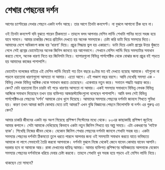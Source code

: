 # শেখার পেছনের দর্শন

আগের চ্যাপ্টারের লেখার পেছনে একটা দর্শন আছে। তার আগে তিনটা কনসেপ্ট। না বুঝলে আগানো ঠিক হবে না। 

ওই তিনটা কনসেপ্ট যদি বুঝতে পারেন ঠিকমতো - তাহলে বলব আপনার মেশিন লার্নিং শেখাটা পানির মতো সহজ হয়ে যাবে সামনে। আমার চাকরির ক্ষেত্রে প্রতিদিন দেখতে হয় অনেক সমস্যাকে। চেষ্টা করি ডাটা দিয়ে সমস্যার দিতে। আমাদের দেশে অধিকাংশ কাজ হয় ‘ধারণা’ দিয়ে। প্রচুর সিদ্ধান্ত ভুল হয় একারণে। ডাটা দিয়ে একটা প্রশ্নের উত্তর খুঁজতে গেলে সেই প্রশ্নের ডোমেইনের অনেক জিনিস জানতে হয় আগেভাগে। সেখানে মেশিন লার্নিং দিয়ে সমস্যাটার সমাধান করতে গেলে, অনেক ধারণা নিতে হয় জিনিসটা নিয়ে। ব্যাপারগুলো বিভিন্ন পার্সপেক্টিভ থেকে বোঝার জন্য প্রচুর বই পড়তে হয় আমাদের কাজের পাশাপাশি।

ডোমেইন নলেজের বাইরে এই মেশিন লার্নিং নিয়েই গত তিন বছরে ৪০টার মত বই দেখতে হয়েছে আমাকে। বইগুলো না পড়লে হয়তোবা ধারণাগুলো আসতো না আমার। এতো আগে। এই পঞ্চাশ বছর বয়সে। আমি দেখেছি সমস্যা এক - বিভিন্ন লেখক বিভিন্ন আঙ্গিক থেকে সমাধান করতে চেয়েছেন। একেবারে নতুন করে। সনাতন পদ্ধতি অগ্রাহ্য করে। কেন? যেটা হয়তোবা তিন চারটা বই পড়ে ধারণায় আসতো না আমার। একই সমস্যার সমাধানে বিভিন্ন লেখক বিভিন্ন আঙ্গিকে সমাধান দিয়েছেন তখন তার ব্যক্তিগত আন্ডারস্ট্যান্ডিংগুলো বলেছেন পাশাপাশি। আমি বলব সেই বিভিন্ন পার্সপেক্টিভএর পেছনের ‘দর্শন’ আমাকে চোখ খুলে দিয়েছে। আমাদের সমস্যার পেছনের দর্শনটা জানলে শিখতে সুবিধা হয়। কারণ তখন আমরা জানি কোথায় যেতে চাই আমরা? এখন বুঝি বিজ্ঞানের পেছনে ফিলোসফি বা দর্শন এর গুরুত্ব এত কেন? 

আমার চাকরি জীবনের একটা বড় অংশ গিয়েছে প্রশিক্ষণ সিস্টেমের মধ্যে থেকে। ৮০এর কাছাকাছি প্রশিক্ষণ জুটেছে আমার কপালে। সেটা আমাকে দেখিয়েছে কিভাবে একটা নতুন জিনিস শিখতে হয় অল্প সময়ে। এটা একধরণের ‘লাইফ হ্যাক’। শিখেছি নিজের জীবন থেকে। যেকোন জিনিস শেখার পেছনের দর্শনটা জানলে শেখাটা সহজ হয়। একটা সমস্যার পেছনের দর্শনটা ঠিকমতো তুলে ধরতে পারলে আপনার জন্য ওই সমস্যাটা সমাধান করতে যাতে ভবিষ্যতে আমাকে না লাগে সেভাবেই তৈরি করবো আপনাকে। দর্শনটা বুঝলে নিজে থেকেই জেনে যাবেন কোথায় যাবেন আপনি। দরকার হবে না আমাকে আর। রাস্তা দেখানোর দ্বায়িত্ব আমার। আমার ব্যক্তিগত প্রশিক্ষণের অভিজ্ঞতায় আপনাকে যেকোন সমস্যার পেছনের দর্শনটাকে ধরিয়ে দেবার চেষ্টা করবো। তাহলে শেখাটা খুব সহজ হয়ে পড়বে এই মেশিন লার্নিং নিয়ে।



থাকছেন তো সামনে?



